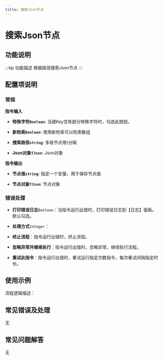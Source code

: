 ```yaml
---
title: 搜索Json节点
---
```


# 搜索Json节点

## 功能说明

:::tip 功能描述
根据路径搜索Json节点
:::

## 配置项说明

### 常规

**指令输入**

- **特殊字符`Boolean`**: 当键Key含有部分特殊字符时，勾选此按钮。

- **新检索`Boolean`**: 使用新检索可以检索数组

- **搜索路径`string`**: 多级节点用\分隔

- **Json对象`TJson`**: Json对象


**指令输出**

- **节点值`string`**: 指定一个变量，用于保存节点值

- **节点对象`TJson`**: 节点对象

### 错误处理

- **打印错误日志**`Boolean`：当指令运行出错时，打印错误日志到【日志】面板。默认勾选。

- **处理方式**`Integer`：

 - **终止流程**：指令运行出错时，终止流程。

 - **忽略异常并继续执行**：指令运行出错时，忽略异常，继续执行流程。

 - **重试此指令**：指令运行出错时，重试运行指定次数指令，每次重试间隔指定时长。

## 使用示例

流程逻辑描述：

## 常见错误及处理

无

## 常见问题解答

无

